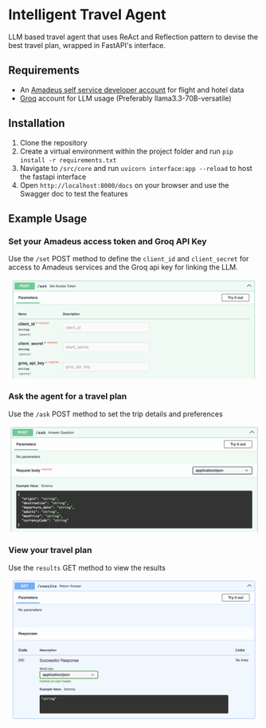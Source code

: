 # Intelligent Travel Agent
LLM based travel agent that uses ReAct and Reflection pattern to devise the best travel plan, wrapped in FastAPI's interface.

## Requirements
- An [Amadeus self service developer account](https://developers.amadeus.com/self-service) for flight and hotel data
- [Groq](https://groq.com) account for LLM usage (Preferably llama3.3-70B-versatile)

## Installation
1. Clone the repository
2. Create a virtual environment within the project folder and run `pip install -r requirements.txt`
3. Navigate to `/src/core` and run `uvicorn interface:app --reload` to host the fastapi interface
4. Open `http://localhost:8000/docs` on your browser and use the Swagger doc to test the features

## Example Usage

### Set your Amadeus access token and Groq API Key
Use the `/set` POST method to define the `client_id` and `client_secret` for access to Amadeus services and the Groq api key for linking the LLM.

![/set method](https://raw.githubusercontent.com/adityajs12321/Travel-Agent/refs/heads/main/src/imgs/set.png)

### Ask the agent for a travel plan
Use the `/ask` POST method to set the trip details and preferences

![/ask method](https://raw.githubusercontent.com/adityajs12321/Travel-Agent/refs/heads/main/src/imgs/ask.png)

### View your travel plan
Use the `results` GET method to view the results

![/results method](https://raw.githubusercontent.com/adityajs12321/Travel-Agent/refs/heads/main/src/imgs/results.png)

